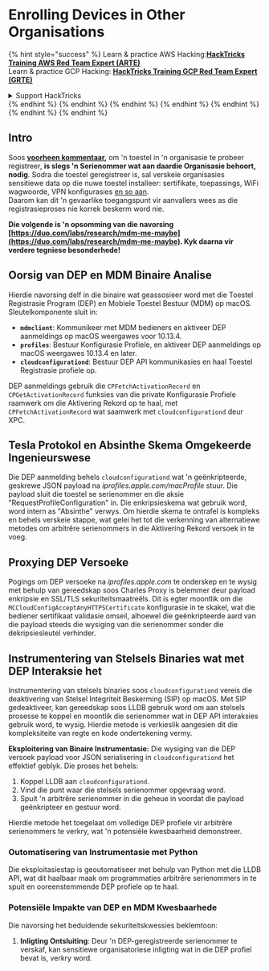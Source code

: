 # Enrolling Devices in Other Organisations

{% hint style="success" %}
Learn & practice AWS Hacking:<img src="/.gitbook/assets/arte.png" alt="" data-size="line">[**HackTricks Training AWS Red Team Expert (ARTE)**](https://training.hacktricks.xyz/courses/arte)<img src="/.gitbook/assets/arte.png" alt="" data-size="line">\
Learn & practice GCP Hacking: <img src="/.gitbook/assets/grte.png" alt="" data-size="line">[**HackTricks Training GCP Red Team Expert (GRTE)**<img src="/.gitbook/assets/grte.png" alt="" data-size="line">](https://training.hacktricks.xyz/courses/grte)

<details>

<summary>Support HackTricks</summary>

* Check the [**subscription plans**](https://github.com/sponsors/carlospolop)!
* **Join the** 💬 [**Discord group**](https://discord.gg/hRep4RUj7f) or the [**telegram group**](https://t.me/peass) or **follow** us on **Twitter** 🐦 [**@hacktricks\_live**](https://twitter.com/hacktricks\_live)**.**
* **Share hacking tricks by submitting PRs to the** [**HackTricks**](https://github.com/carlospolop/hacktricks) and [**HackTricks Cloud**](https://github.com/carlospolop/hacktricks-cloud) github repos.

</details>
{% endhint %}
{% endhint %}
{% endhint %}
{% endhint %}
{% endhint %}
{% endhint %}
{% endhint %}

## Intro

Soos [**voorheen kommentaar**](./#what-is-mdm-mobile-device-management)**,** om 'n toestel in 'n organisasie te probeer registreer, **is slegs 'n Serienommer wat aan daardie Organisasie behoort, nodig**. Sodra die toestel geregistreer is, sal verskeie organisasies sensitiewe data op die nuwe toestel installeer: sertifikate, toepassings, WiFi wagwoorde, VPN konfigurasies [en so aan](https://developer.apple.com/enterprise/documentation/Configuration-Profile-Reference.pdf).\
Daarom kan dit 'n gevaarlike toegangspunt vir aanvallers wees as die registrasieproses nie korrek beskerm word nie.

**Die volgende is 'n opsomming van die navorsing [https://duo.com/labs/research/mdm-me-maybe](https://duo.com/labs/research/mdm-me-maybe). Kyk daarna vir verdere tegniese besonderhede!**

## Oorsig van DEP en MDM Binaire Analise

Hierdie navorsing delf in die binaire wat geassosieer word met die Toestel Registrasie Program (DEP) en Mobiele Toestel Bestuur (MDM) op macOS. Sleutelkomponente sluit in:

- **`mdmclient`**: Kommunikeer met MDM bedieners en aktiveer DEP aanmeldings op macOS weergawes voor 10.13.4.
- **`profiles`**: Bestuur Konfigurasie Profiele, en aktiveer DEP aanmeldings op macOS weergawes 10.13.4 en later.
- **`cloudconfigurationd`**: Bestuur DEP API kommunikasies en haal Toestel Registrasie profiele op.

DEP aanmeldings gebruik die `CPFetchActivationRecord` en `CPGetActivationRecord` funksies van die private Konfigurasie Profiele raamwerk om die Aktivering Rekord op te haal, met `CPFetchActivationRecord` wat saamwerk met `cloudconfigurationd` deur XPC.

## Tesla Protokol en Absinthe Skema Omgekeerde Ingenieurswese

Die DEP aanmelding behels `cloudconfigurationd` wat 'n geënkripteerde, geskrewe JSON payload na _iprofiles.apple.com/macProfile_ stuur. Die payload sluit die toestel se serienommer en die aksie "RequestProfileConfiguration" in. Die enkripsieskema wat gebruik word, word intern as "Absinthe" verwys. Om hierdie skema te ontrafel is kompleks en behels verskeie stappe, wat gelei het tot die verkenning van alternatiewe metodes om arbitrêre serienommers in die Aktivering Rekord versoek in te voeg.

## Proxying DEP Versoeke

Pogings om DEP versoeke na _iprofiles.apple.com_ te onderskep en te wysig met behulp van gereedskap soos Charles Proxy is belemmer deur payload enkripsie en SSL/TLS sekuriteitsmaatreëls. Dit is egter moontlik om die `MCCloudConfigAcceptAnyHTTPSCertificate` konfigurasie in te skakel, wat die bediener sertifikaat validasie omseil, alhoewel die geënkripteerde aard van die payload steeds die wysiging van die serienommer sonder die dekripsiesleutel verhinder.

## Instrumentering van Stelsels Binaries wat met DEP Interaksie het

Instrumentering van stelsels binaries soos `cloudconfigurationd` vereis die deaktivering van Stelsel Integriteit Beskerming (SIP) op macOS. Met SIP gedeaktiveer, kan gereedskap soos LLDB gebruik word om aan stelsels prosesse te koppel en moontlik die serienommer wat in DEP API interaksies gebruik word, te wysig. Hierdie metode is verkieslik aangesien dit die kompleksiteite van regte en kode ondertekening vermy.

**Eksploitering van Binaire Instrumentasie:**
Die wysiging van die DEP versoek payload voor JSON serialisering in `cloudconfigurationd` het effektief geblyk. Die proses het behels:

1. Koppel LLDB aan `cloudconfigurationd`.
2. Vind die punt waar die stelsels serienommer opgevraag word.
3. Spuit 'n arbitrêre serienommer in die geheue in voordat die payload geënkripteer en gestuur word.

Hierdie metode het toegelaat om volledige DEP profiele vir arbitrêre serienommers te verkry, wat 'n potensiële kwesbaarheid demonstreer.

### Outomatisering van Instrumentasie met Python

Die eksploitasiestap is geoutomatiseer met behulp van Python met die LLDB API, wat dit haalbaar maak om programmaties arbitrêre serienommers in te spuit en ooreenstemmende DEP profiele op te haal.

### Potensiële Impakte van DEP en MDM Kwesbaarhede

Die navorsing het beduidende sekuriteitskwessies beklemtoon:

1. **Inligting Ontsluiting**: Deur 'n DEP-geregistreerde serienommer te verskaf, kan sensitiewe organisatoriese inligting wat in die DEP profiel bevat is, verkry word.
